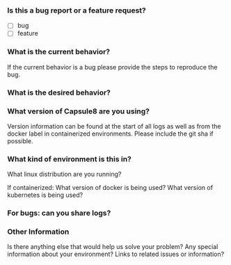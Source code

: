 ### Is this a bug report or a feature request?

- [ ] bug
- [ ] feature

### What is the current behavior?

If the current behavior is a bug please provide the steps to reproduce the bug.

### What is the desired behavior?

### What version of Capsule8 are you using?

Version information can be found at the start of all logs as well as from the
docker label in containerized environments. Please include the git sha if
possible.

### What kind of environment is this in?

What linux distribution are you running?

If containerized:
What version of docker is being used?
What version of kubernetes is being used?

### For bugs: can you share logs?

### Other Information

Is there anything else that would help us solve your problem?
Any special information about your environment?
Links to related issues or information?
